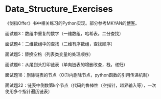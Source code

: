 # Data_Structure_Exercises

《剑指Offer》书中相关练习的Python实现。部分参考MKYAN的[博客](https://www.cnblogs.com/yanmk/p/9130681.html)。

面试题3：数组中重复的数字（一维数组，哈希表，二分查找）

面试题4：二维数组中的查找（二维有序数组，查找顺序）

面试题5：替换空格（列表类变量的处理顺序）

面试题6：从尾到头打印链表（单向链表的增删改查，栈，递归）

面试题18：删除链表的节点（O(1)内删除节点，python函数的引用传递机制）

面试题22：链表中倒数第k个节点（代码的鲁棒性（空指针，越界输入等），一次使用多个指针遍历链表）